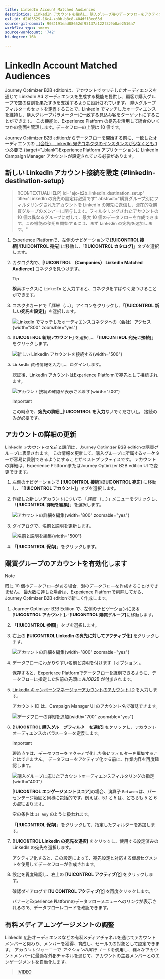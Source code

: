 ```yaml
---
title: LinkedIn Account Matched Audiences
description: LinkedIn アカウントを接続し、購入グループ用のデータフローをアクティブ化する方法を説明します。
exl-id: d2303529-16c4-4b0b-b8c8-404dff8ec63d
source-git-commit: 9031191ead88652df95137a122f379b0ae2516a7
workflow-type: tm+mt
source-wordcount: '742'
ht-degree: 16%

---
```


# LinkedIn Account Matched Audiences

Journey Optimizer B2B editionは、アカウントでマッチしたオーディエンスを通じて LinkedIn Ad オーディエンスを生成する機能を提供し、顧客が購入グループで空の役割を果たすのを支援するように設計されています。 購入グループフィルターのセットを定義することで、LinkedIn でマッチしたオーディエンスを維持し、購入グループパラメーターに一致する見込み客をターゲットにすることができます。 この機能は、Experience Platform の宛先を活用して統合のいくつかの側面を管理します。データフローの上限は 10 個です。

Journey Optimizer B2B editionからデータフローを開始する前に、一致したオーディエンスの [ （会社） LinkedIn 宛先コネクタのインスタンスが少なくとも 1 つ必要で ](https://experienceleague.adobe.com/en/docs/experience-platform/destinations/catalog/social/linkedin#connect){target="_blank"}Experience Platform アプリケーションに LinkedIn Campaign Manager アカウントが設定されている必要があります。

## 新しい LinkedIn アカウント接続を設定 {#linkedin-destination-setup}

>[!CONTEXTUALHELP]
>id="ajo-b2b_linkedin_destination_setup"
>title="LinkedIn の宛先の設定は必須です"
>abstract="購買グループ別にフィルタリングされたアカウントを LinkedIn の宛先に送信し、潜在的な購買グループのメンバーに関与します。フィルタリングされたアカウントの 10 個の異なるグループに対して、最大 10 個のデータフローを作成できます。この機能の使用を開始するには、まず Linkedin の宛先を追加します。"

1. Experience Platformで、左側のナビゲーションで **[!UICONTROL 接続]**/**[!UICONTROL 宛先]** に移動し、「**[!UICONTROL カタログ]**」タブを選択します。

1. カタログ内で、**[!UICONTROL （Companies） LinkedIn Matched Audience]** コネクタを見つけます。

   >[!TIP]
   >
   >検索ボックスに `LinkedIn` と入力すると、コネクタをすばやく見つけることができます。

1. コネクタカードで「_詳細_ （**...**）」アイコンをクリックし、「**[!UICONTROL 新しい宛先を設定]**」を選択します。

   ![LinkedIn でマッチしたオーディエンスコネクタへの（会社）アクセス ](./assets/aep-destinations-catalog-linkedin.png){width="800" zoomable="yes"}

1. **[!UICONTROL 新規アカウント]** を選択し、「**[!UICONTROL 宛先に接続]**」をクリックします。

   ![ 新しい LinkedIn アカウントを接続する ](./assets/aep-destinations-catalog-linkedin-new-account.png){width="500"}

1. LinkedIn 資格情報を入力し、ログインします。

   認証後、LinkedIn アカウントはExperience Platformで宛先として接続されます。

   ![ アカウント接続の確認が表示されます ](./assets/aep-destinations-catalog-linkedin-connected.png){width="400"}

   >[!IMPORTANT]
   >
   >この時点で、**宛先の詳細 _[!UICONTROL を入力**ないでください]_。 接続のみが必要です。

## アカウントの詳細の更新

LinkedIn アカウントの名前と説明は、Journey Optimizer B2B editionの購買グループに表示されます。 この情報を更新して、購入グループに所属するマーケターが容易に識別できるようにすることがベストプラクティスです。 アカウントの詳細は、Experience PlatformまたはJourney Optimizer B2B edition UI で変更できます。

1. 左側のナビゲーションで **[!UICONTROL 接続]**/**[!UICONTROL 宛先]** に移動し、「**[!UICONTROL アカウント]**」タブを選択します。

1. 作成した新しいアカウントについて、「_詳細_ （**...**）」メニューをクリックし、「**[!UICONTROL 詳細を編集]**」を選択します。

   ![アカウントの詳細を編集](./assets/aep-destinations-accounts-edit-details.png){width="800" zoomable="yes"}

1. ダイアログで、名前と説明を更新します。

   ![ 名前と説明を編集 ](./assets/destinations-linkedin-account-edit-details-dialog.png){width="500"}

1. 「**[!UICONTROL 保存]**」をクリックします。

## 購買グループのアカウントを有効化します

>[!NOTE]
>
>既に 10 個のデータフローがある場合、別のデータフローを作成することはできません。 最大数に達した場合は、Experience Platformで削除してから、Journey Optimizer B2B editionで新しく作成します。

1. Journey Optimizer B2B Edition で、左側のナビゲーションにある&#x200B;**[!UICONTROL アカウント]**／**[!UICONTROL 購買グループ]**&#x200B;に移動します。

1. 「**[!UICONTROL 参照]**」タブを選択します。

1. 右上の **[!UICONTROL LinkedIn の宛先に対してアクティブ化]** をクリックします。

   ![アカウントの詳細を編集](./assets/activate-linkedin-destination.png){width="800" zoomable="yes"}

1. データフローにわかりやすい名前と説明を付けます（オプション）。

   保存すると、Experience Platformでデータフローを識別できるように、データフローに指定した名前の先頭に _AJOB2B_ が付加されます。

1. [LinkedIn キャンペーンマネージャーアカウントのアカウント ID](https://www.linkedin.com/help/lms/answer/a424270) を入力します。

   アカウント ID は、Campaign Manager UI のアカウント名で確認できます。

   ![ データフローの詳細を追加 ](./assets/destinations-linkedin-activate-details.png){width="700" zoomable="yes"}

1. **[!UICONTROL 購入グループフィルターを選択]** をクリックし、アカウントオーディエンスのパラメーターを定義します。

   >[!IMPORTANT]
   >
   >現時点では、データフローをアクティブ化した後にフィルターを編集することはできません。 データフローをアクティブ化する前に、作業内容を再度確認します。

   ![ 購入グループに応じたアカウントオーディエンスフィルタリングの指定 ](./assets/destinations-linkedin-activate-buying-group-filters.png){width="400"}

   **[!UICONTROL エンゲージメントスコア]**&#x200B;の場合、演算子 `Between` は、パーセンテージ範囲と同様に包括的です。例えば、5.1 と 5 は、どちらも 5 と 6 の&#x200B;_間_&#x200B;にあります。

   空の条件は `Is Any` のように扱われます。

   「**[!UICONTROL 保存]**」をクリックして、指定したフィルターを追加します。

1. **[!UICONTROL LinkedIn の宛先を選択]** をクリックし、使用する設定済みの LinkedIn の宛先を選択します。

   アクティブ化すると、この設定によって、宛先設定と対応する仮想セグメントを使用してデータフローが作成されます。

1. 設定を再度確認し、右上の **[!UICONTROL アクティブ化]** をクリックします。

   確認ダイアログで **[!UICONTROL アクティブ化]** を再度クリックします。

   バナーとExperience Platformのデータフローメニューへのリンクが表示されるので、データフローレコードを確認できます。

## 有料メディアエンゲージメントの調整

LinkedIn 広告オーディエンスなどの有料メディアチャネルを通じてアカウントメンバーと関わり、メンバーを獲得、育成し、セールスの対象として認定できます。 アカウントジャーニーで _アクションの実行_ ノードを使用し、様々なアカウントメンバーに最適な外部チャネルを通じて、アカウントの主要メンバーとのエンゲージメントを自動化します。

>[!VIDEO](https://video.tv.adobe.com/v/3448649/?learn=on)